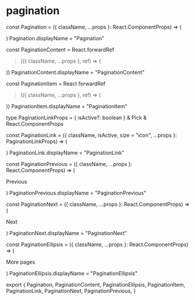 # pagination

const Pagination = ({ className, ...props }: React.ComponentProps) => (
  
)
Pagination.displayName = "Pagination"

const PaginationContent = React.forwardRef
>(({ className, ...props }, ref) => (
  
))
PaginationContent.displayName = "PaginationContent"

const PaginationItem = React.forwardRef
>(({ className, ...props }, ref) => (
  
))
PaginationItem.displayName = "PaginationItem"

type PaginationLinkProps = {
  isActive?: boolean
} & Pick &
  React.ComponentProps

const PaginationLink = ({
  className,
  isActive,
  size = "icon",
  ...props
}: PaginationLinkProps) => (
  
)
PaginationLink.displayName = "PaginationLink"

const PaginationPrevious = ({
  className,
  ...props
}: React.ComponentProps) => (
  
    
    
Previous

  
)
PaginationPrevious.displayName = "PaginationPrevious"

const PaginationNext = ({
  className,
  ...props
}: React.ComponentProps) => (
  
    
Next

    


)
PaginationNext.displayName = "PaginationNext"

const PaginationEllipsis = ({
  className,
  ...props
}: React.ComponentProps) => (
  
    
    
More pages

  
)
PaginationEllipsis.displayName = "PaginationEllipsis"

export {
  Pagination,
  PaginationContent,
  PaginationEllipsis,
  PaginationItem,
  PaginationLink,
  PaginationNext,
  PaginationPrevious,
}
